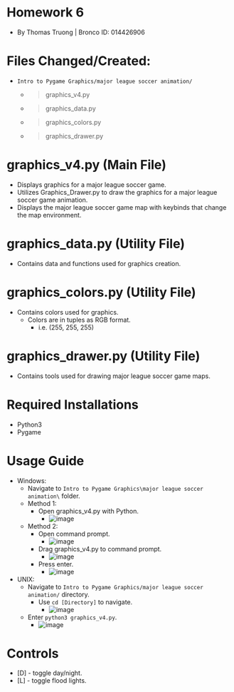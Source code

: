 # Homework 6
- By Thomas Truong | Bronco ID: 014426906
# Files Changed/Created:
- ```Intro to Pygame Graphics/major league soccer animation/```
  - > graphics_v4.py
  - > graphics_data.py
  - > graphics_colors.py
  - > graphics_drawer.py

# graphics_v4.py (Main File)
- Displays graphics for a major league soccer game.
- Utilizes Graphics_Drawer.py to draw the graphics for a major league soccer game animation.
- Displays the major league soccer game map with keybinds that change the map environment.

# graphics_data.py (Utility File)
- Contains data and functions used for graphics creation.

# graphics_colors.py (Utility File)
- Contains colors used for graphics.
  - Colors are in tuples as RGB format.
    - i.e. (255, 255, 255)

# graphics_drawer.py (Utility File)
- Contains tools used for drawing major league soccer game maps.

# Required Installations
- Python3
- Pygame

# Usage Guide
- Windows:
  - Navigate to ```Intro to Pygame Graphics\major league soccer animation\``` folder.
  - Method 1:
    - Open graphics_v4.py with Python.
      - ![image](https://user-images.githubusercontent.com/58405482/234467887-5d8901d2-aae3-4bbe-8901-074e9351fa47.png)
  - Method 2:
    - Open command prompt.
      - ![image](https://user-images.githubusercontent.com/58405482/234468097-0be9b01e-1679-4bcc-a70a-68ff2f8a4b91.png)
    - Drag graphics_v4.py to command prompt.
      - ![image](https://user-images.githubusercontent.com/58405482/234468470-d43da26c-c35d-4da1-8ab4-16f3d315b2d5.png)
    - Press enter.
      - ![image](https://user-images.githubusercontent.com/58405482/234468565-f936b1b3-66d7-4e6f-aaec-e5ce1c608462.png)
- UNIX:
  - Navigate to ```Intro to Pygame Graphics/major league soccer animation/``` directory.
    - Use ```cd [Directory]``` to navigate.
      - ![image](https://user-images.githubusercontent.com/58405482/234469508-05f08bef-efe1-4b7e-982a-7689fdd0d41c.png)
  - Enter ```python3 graphics_v4.py```.
    - ![image](https://user-images.githubusercontent.com/58405482/234469597-11294e50-5ffd-4f20-a1a9-0d4d3c031cb4.png)

# Controls
- [D] - toggle day/night.
- [L] - toggle flood lights.
